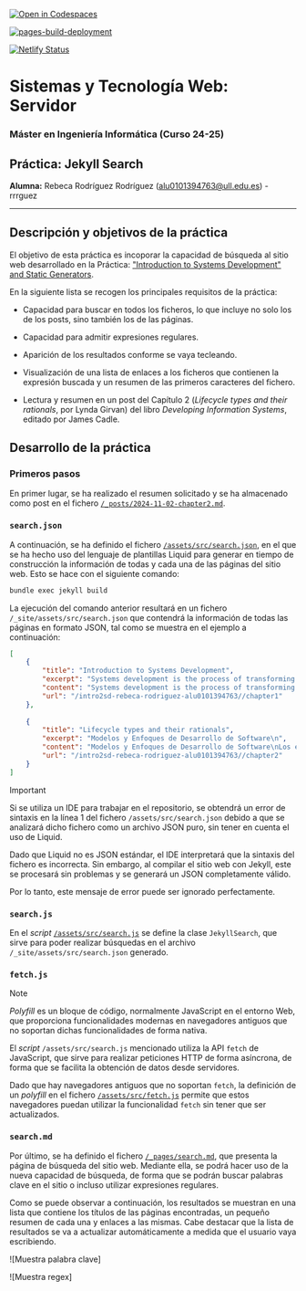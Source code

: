 [![Open in Codespaces](https://classroom.github.com/assets/launch-codespace-2972f46106e565e64193e422d61a12cf1da4916b45550586e14ef0a7c637dd04.svg)](https://classroom.github.com/open-in-codespaces?assignment_repo_id=16674305)

[![pages-build-deployment](https://github.com/ULL-MII-SYTWS-2425/intro2sd-rebeca-rodriguez-alu0101394763/actions/workflows/pages/pages-build-deployment/badge.svg?branch=gh-pages)](https://github.com/ULL-MII-SYTWS-2425/intro2sd-rebeca-rodriguez-alu0101394763/actions/workflows/pages/pages-build-deployment)

[![Netlify Status](https://api.netlify.com/api/v1/badges/2544b7a0-0bf3-4e13-81a2-84a67e633a22/deploy-status)](https://app.netlify.com/sites/intro2sd-rebeca-rodriguez/deploys)

# Sistemas y Tecnología Web: Servidor
### Máster en Ingeniería Informática (Curso 24-25)
## Práctica: Jekyll Search

**Alumna:** Rebeca Rodríguez Rodríguez (alu0101394763@ull.edu.es) - rrrguez

---

## Descripción y objetivos de la práctica
El objetivo de esta práctica es incoporar la capacidad de búsqueda al sitio web desarrollado en la Práctica: <ins>"Introduction to Systems Development" and Static Generators</ins>.

En la siguiente lista se recogen los principales requisitos de la práctica:
* Capacidad para buscar en todos los ficheros, lo que incluye no solo los de los posts, sino también los de las páginas.

* Capacidad para admitir expresiones regulares.

* Aparición de los resultados conforme se vaya tecleando.

* Visualización de una lista de enlaces a los ficheros que contienen la expresión buscada y un resumen de las primeros caracteres del fichero.

* Lectura y resumen en un post del Capítulo 2 (*Lifecycle types and their rationals*, por Lynda Girvan) del libro *Developing Information Systems*, editado por James Cadle.

## Desarrollo de la práctica

### Primeros pasos
En primer lugar, se ha realizado el resumen solicitado y se ha almacenado como post en el fichero [`/_posts/2024-11-02-chapter2.md`](/_posts/2024-11-02-chapter2.md).

### `search.json`
A continuación, se ha definido el fichero [`/assets/src/search.json`](/assets/src/search.json), en el que se ha hecho uso del lenguaje de plantillas Liquid para generar en tiempo de construcción la información de todas y cada una de las páginas del sitio web. Esto se hace con el siguiente comando:

```bash
bundle exec jekyll build
```

La ejecución del comando anterior resultará en un fichero `/_site/assets/src/search.json` que contendrá la información de todas las páginas en formato JSON, tal como se muestra en el ejemplo a continuación:

```json
[
    {
        "title": "Introduction to Systems Development",
        "excerpt": "Systems development is the process of transforming business requirements into an operational IT system through a structured sequence of stages. These stages typically include the following:\n",
        "content": "Systems development is the process of transforming business requirements into an operational IT system through a structured sequence of stages. These stages typically include the following:\n\n\n  \n    Feasibility studies.\n  \n  \n    Requirements engineering.\n  \n  \n    System design.\n  \n  \n    Software development.\n  \n  \n    Testing.\n  \n  \n    Implementation.\n  \n\n\nThe goal is to create more reliable and manageable systems, reducing reliance on individual developer competence by introducing standardized processes.\n\n\n\nThe following are the relationships of systems development to other disciplines:\n\n\n  \n    Project management plays a crucial role in coordinating resources and ensuring that all stakeholders are aligned with the project goals.\n  \n  \n    Business analysis focuses on identifying business problems and opportunities, often involving IT solutions, and managing system requirements.\n  \n  \n    Systems architecture involves designing a coherent IT infrastructure to support organizational growth.\n  \n  \n    Testing ensures that the developed system functions as expected, even though no system can be guaranteed to be completely error-free.\n  \n  \n    Configuration management tracks system components and changes.\n  \n  \n    Quality control processes and assurance ensures the system meets predefined standards and establishes standards, respectively.\n  \n  \n    Service management involves maintaining IT services and infrastructure, ensuring smooth operations and continuous support after the system is deployed.\n  \n\n\n\n\nOn the other hand, offshoring and outsourcing have significantly influenced systems development.\n\nOffshoring involves leveraging lower-cost, high-quality development resources in other countries, like India or Eastern European nations, while outsourcing refers to handing over development work to specialized IT firms.\n\nBoth practices offer cost savings but come with potential downsides, such as communication challenges (in offshoring) and a loss of direct control over critical systems (in outsourcing).\n\n\n\n\n  Ahmed, Tahir, et al. Developing Information Systems : Practical guidance for IT professionals, edited by James Cadle, BCS Learning &amp; Development Limited, 2014. ProQuest Ebook Central, http://ebookcentral.proquest.com/lib/bull-ebooks/detail.action?docID=1713962.\n\n\n\n\nA continuación, se muestran los contenidos de la colección examples:\n\nEjemplo 1\nEjemplo 1 de la colección 'examples'\n\nEjemplo 2\nEjemplo 2 de la colección 'examples'\n\nEjemplo 3\nEjemplo 3 de la colección 'examples'\n\n\n\nY se accede al archivo /_data/examples.json:\n\nExample 1\nEste es el ejemplo 1\n\nExample 2\nEste es el ejemplo 2\n\nExample 3\nEste es el ejemplo 3\n",
        "url": "/intro2sd-rebeca-rodriguez-alu0101394763//chapter1"
    },
    
    {
        "title": "Lifecycle types and their rationals",
        "excerpt": "Modelos y Enfoques de Desarrollo de Software\n",
        "content": "Modelos y Enfoques de Desarrollo de Software\nLos enfoques de desarrollo de software varían en sus características, aplicabilidad y adaptabilidad a diferentes tipos de proyectos. Entre los modelos más destacados se encuentran:\n\n\n  Modelos Evolutivos e Iterativos:\n\n\n\n  \n    Spiral: Propone un desarrollo iterativo basado en prototipos y gestión de riesgos. En cada ciclo se revisan objetivos, se identifican riesgos, se desarrollan prototipos y se planifican iteraciones. Este modelo es efectivo para proyectos de alta complejidad, aunque requiere una gestión rigurosa para evitar incrementos en el alcance.\n  \n  \n    DSDM: Enfocado en iteraciones rápidas y entregas incrementales, DSDM aplica principios de negocio, colaboración y control, siendo adecuado para proyectos orientados al negocio. Se le percibe tanto como un marco de gestión de proyectos, lo que puede dificultar su implementación en desarrollos de menor envergadura.\n  \n  \n    Scrum: Popular en equipos pequeños, usa ciclos cortos llamados “sprints” para entregar versiones funcionales del producto. Si bien facilita la adaptación a cambios, requiere alta colaboración del cliente y puede ser difícil de escalar en proyectos complejos.\n  \n\n\n\n  \n    Modelos Ágiles:\nEl Agile Manifesto de 2001 impulsó un enfoque centrado en la flexibilidad, priorizando la interacción sobre la documentación y la colaboración con el cliente sobre la negociación contractual. Las metodologías ágiles funcionan bien en entornos colaborativos, aunque enfrentan dificultades en equipos grandes, sistemas complejos o proyectos con altos requisitos regulatorios. Estos métodos pueden combinarse con enfoques tradicionales para cumplir con normas estrictas.\n  \n  \n    Modelos Estructurados y Lineales:\n  \n\n\n\n  \n    Waterfall y SSADM: Basados en etapas lineales, estos modelos requieren un enfoque de planificación y documentación detallada, siendo eficaces cuando las especificaciones son estables. SSADM, específicamente, añade análisis de negocio en etapas tempranas, aunque su linealidad puede provocar revisiones continuas en entornos cambiantes.\n  \n  \n    RUP (Rational Unified Process): Modelo iterativo y adaptable, es especialmente útil para proyectos complejos y de alto riesgo, aunque su flexibilidad lo hace complejo de personalizar y costoso para proyectos menores.\n  \n\n\n\n  Lean Software Development:\n\n\nInspirado en la manufactura lean de Toyota, este enfoque se centra en eliminar desperdicios, maximizar el valor al cliente y mejorar continuamente. Ideal para combinar con otros métodos (como Scrum), Lean optimiza el flujo de trabajo sin imponer una estructura rígida de desarrollo.\n\nSelección de Enfoques según Factores Clave\n\n  \n    Complejidad y requisitos: Proyectos simples pueden beneficiarse de modelos lineales, mientras que los más complejos requieren enfoques que manejen el riesgo, como Spiral o RUP.\n  \n  \n    Adaptabilidad a Cambios: Los enfoques iterativos y ágiles permiten incorporar cambios continuos en los requisitos, especialmente útiles en proyectos dinámicos.\n  \n  \n    Riesgo y Regulación: En proyectos con altos requisitos de regulación, los modelos que enfatizan documentación (como V-Model o Waterfall) o metodologías ágiles con control (como DSDM) son preferibles.\nEn conclusión, la elección del enfoque adecuado depende de factores específicos del proyecto como la complejidad, estabilidad de requisitos y participación del cliente.\n  \n\n\n\n\n\n  Ahmed, Tahir, et al. Developing Information Systems : Practical guidance for IT professionals, edited by James Cadle, BCS Learning &amp; Development Limited, 2014. ProQuest Ebook Central, http://ebookcentral.proquest.com/lib/bull-ebooks/detail.action?docID=1713962.\n\n\n\n\n",
        "url": "/intro2sd-rebeca-rodriguez-alu0101394763//chapter2"
    }
]   
```

> [!IMPORTANT]
> Si se utiliza un IDE para trabajar en el repositorio, se obtendrá un error de sintaxis en la línea 1 del fichero `/assets/src/search.json` debido a que se analizará dicho fichero como un archivo JSON puro, sin tener en cuenta el uso de Liquid. 
>
> Dado que Liquid no es JSON estándar, el IDE interpretará que la sintaxis del fichero es incorrecta. Sin embargo, al compilar el sitio web con Jekyll, este se procesará sin problemas y se generará un JSON completamente válido.
>
> Por lo tanto, este mensaje de error puede ser ignorado perfectamente.

### `search.js`
En el *script* [`/assets/src/search.js`](/assets/src/search.js) se define la clase `JekyllSearch`, que sirve para poder realizar búsquedas en el archivo `/_site/assets/src/search.json` generado.

### `fetch.js`

> [!NOTE]
> *Polyfill* es un bloque de código, normalmente JavaScript en el entorno Web, que proporciona funcionalidades modernas en navegadores antiguos que no soportan dichas funcionalidades de forma nativa.

El *script* `/assets/src/search.js` mencionado utiliza la API `fetch` de JavaScript, que sirve para realizar peticiones HTTP de forma asíncrona, de forma que se facilita la obtención de datos desde servidores.

Dado que hay navegadores antiguos que no soportan `fetch`, la definición de un *polyfill* en el fichero [`/assets/src/fetch.js`](/assets/src/fetch.js) permite que estos navegadores puedan utilizar la funcionalidad `fetch` sin tener que ser actualizados.

### `search.md`
Por último, se ha definido el fichero [`/_pages/search.md`](/_pages/search.md), que presenta la página de búsqueda del sitio web. Mediante ella, se podrá hacer uso de la nueva capacidad de búsqueda, de forma que se podrán buscar palabras clave en el sitio o incluso utilizar expresiones regulares.

Como se puede observar a continuación, los resultados se muestran en una lista que contiene los títulos de las páginas encontradas, un pequeño resumen de cada una y enlaces a las mismas. Cabe destacar que la lista de resultados se va a actualizar automáticamente a medida que el usuario vaya escribiendo.

![Muestra palabra clave]

![Muestra regex]